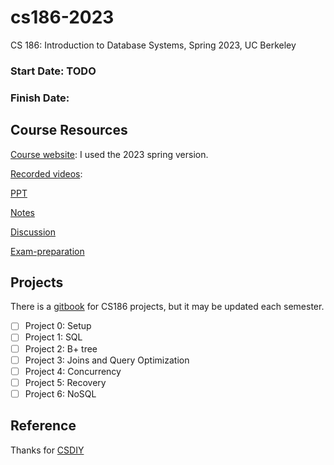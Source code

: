 # cs186-2023
CS 186: Introduction to Database Systems, Spring 2023, UC Berkeley

### Start Date: TODO
### Finish Date:


## Course Resources

[Course website](https://cs186berkeley.net/): I used the 2023 spring version.

[Recorded videos](https://www.youtube.com/user/CS186Berkeley/playlists): 

[PPT](./ppt)

[Notes](./notes)

[Discussion](./discussion)

[Exam-preparation](./exam-prep)

## Projects
There is a [gitbook](https://cs186.gitbook.io/project/) for CS186 projects, but it may be updated each semester.

- [ ] Project 0: Setup
- [ ] Project 1: SQL 
- [ ] Project 2: B+ tree
- [ ] Project 3: Joins and Query Optimization
- [ ] Project 4: Concurrency
- [ ] Project 5: Recovery
- [ ] Project 6: NoSQL

## Reference
Thanks for [CSDIY](https://github.com/PKUFlyingPig/CS186)
